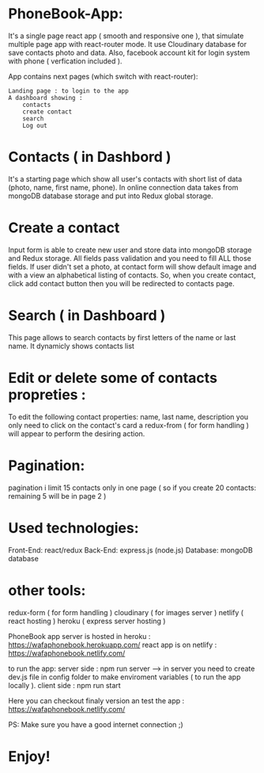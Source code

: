 # PhoneBook-App: 

It's a single page react app ( smooth and responsive one ), that simulate multiple page app with react-router mode. It use Cloudinary database for save contacts photo and data. Also, facebook account kit for login system with phone ( verfication included ).

App contains next pages (which switch with react-router):

    Landing page : to login to the app
    A dashboard showing : 
	    contacts
	    create contact	
	    search
	    Log out

# Contacts ( in Dashbord ) 

It's a starting page which show all user's contacts with short list of data (photo, name, first name, phone). In online connection data takes from mongoDB database storage and put into Redux global storage. 

# Create a contact 

Input form is able to create new user and store data into mongoDB storage and Redux storage. All fields pass validation and you need to fill ALL those fields. If user didn't set a photo, at contact form will show default image and with a view an alphabetical listing of contacts.
So, when you create contact, click add contact button then you will be redirected to contacts page.


# Search ( in Dashboard ) 

This page allows to search contacts by first letters of the name or last name. It dynamicly shows contacts list 


# Edit or delete some of contacts propreties : 

To edit the following contact properties: name, last name, description you only need to click on the contact's card a redux-from ( for form handling ) will appear to perform the desiring action.

# Pagination: 

pagination i limit 15 contacts only in one page ( so if you create 20 contacts:  remaining 5 will be in page 2 )


# Used technologies: 

Front-End: react/redux
Back-End: express.js (node.js)
Database: mongoDB database

# other tools: 

redux-form ( for form handling )
cloudinary ( for images server ) 
netlify ( react hosting )
heroku ( express server hosting )

PhoneBook app server is hosted in heroku : https://wafaphonebook.herokuapp.com/
react app is on netlify : https://wafaphonebook.netlify.com/


to run the app: server side : npm run server --> in server you need to create dev.js file in config folder to make enviroment variables ( to run the app locally ).
		client side : npm run start


Here you can checkout finaly version an test the app : https://wafaphonebook.netlify.com/

PS: Make sure you have a good internet connection ;) 

# Enjoy!

